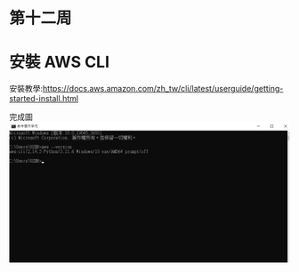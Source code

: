 # 第十二周
# 安裝 AWS CLI
安裝教學:https://docs.aws.amazon.com/zh_tw/cli/latest/userguide/getting-started-install.html

完成圖
<img src="../pic/1205.png">

